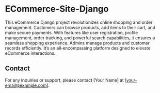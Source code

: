 # ECommerce-Site-Django
 This eCommerce Django project revolutionizes online shopping and order management. Customers can browse products, add items to their cart, and make secure payments. With features like user registration, profile management, order tracking, and powerful search capabilities, it ensures a seamless shopping experience. Admins manage products and customer records efficiently. It’s an all-encompassing platform designed to elevate eCommerce interactions.


## Contact
For any inquiries or support, please contact [Your Name] at [your-email@example.com].